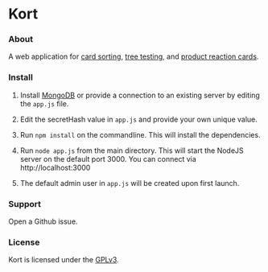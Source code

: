 Kort
===========

### About

A web application for
[card sorting](https://en.wikipedia.org/wiki/Card_sorting),
[tree testing](https://en.wikipedia.org/wiki/Tree_testing),
and [product reaction cards](https://en.wikipedia.org/wiki/Microsoft_Reaction_Card_Method_(Desirability_Testing)).


### Install

1. Install [MongoDB](https://www.mongodb.com/) or provide a connection to an existing server
by editing the `app.js` file.

2. Edit the secretHash value in `app.js` and provide your own unique value.

3. Run `npm install` on the commandline.  This will install the dependencies.

4. Run `node app.js` from the main directory.  This will start the NodeJS server
on the default port 3000.  You can connect via http://localhost:3000

5. The default admin user in `app.js` will be created upon first launch.


### Support

Open a Github issue.

### License

Kort is licensed under the [GPLv3](https://www.gnu.org/licenses/gpl-3.0.en.html).
